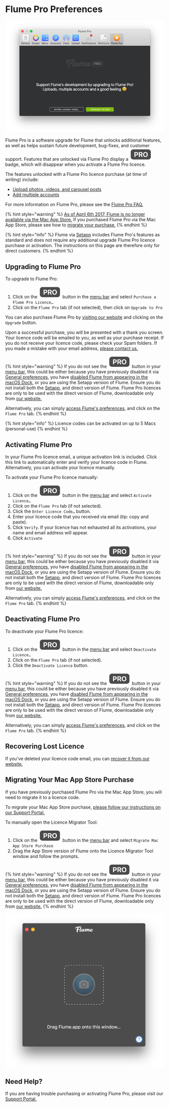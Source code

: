 # Flume Pro Preferences

![](../.gitbook/assets/flume-pro%20%281%29.png)

Flume Pro is a software upgrade for Flume that unlocks additional features, as well as helps sustain future development, bug-fixes, and customer support. Features that are unlocked via Flume Pro display a ![](../.gitbook/assets/pro%20%282%29.png) badge, which will disappear when you activate a Flume Pro licence.

The features unlocked with a Flume Pro licence purchase \(at time of writing\) include:

* [Upload photos, videos, and carousel posts](../views/upload.md)
* [Add multiple accounts](accounts.md)

For more information on Flume Pro, please see the [Flume Pro FAQ.](https://support.flumeapp.com/section/10-flume-pro)

{% hint style="warning" %}
[As of April 6th 2017, Flume is no longer available via the Mac App Store.](https://support.flumeapp.com/article/16-why-is-flume-not-on-the-mac-app-store) If you purchased Flume Pro via the Mac App Store, please see how to [migrate your purchase.](flumepro.md#migrating-your-mac-app-store-purchase)
{% endhint %}

{% hint style="info" %}
Flume via [Setapp](http://blog.flumeapp.com/post/156342148286/flume-comes-to-setapp) includes Flume Pro's features as standard and does not require any additional upgrade Flume Pro licence purchase or activation. The instructions on this page are therefore only for direct customers.
{% endhint %}

## Upgrading to Flume Pro

To upgrade to Flume Pro:

1. Click on the ![](../.gitbook/assets/pro%20%281%29.png) button in the [menu bar](../misc/glossary.md#menu-bar) and select `Purchase a Flume Pro Licence…`
2. Click on the `Flume Pro` tab \(if not selected\), then click on `Upgrade to Pro`

You can also purchase Flume Pro by [visiting our website](https://flumeapp.com) and clicking on the `Upgrade` button.

Upon a successful purchase, you will be presented with a thank you screen. Your licence code will be emailed to you, as well as your purchase receipt. If you do not receive your licence code, please check your Spam folders. If you made a mistake with your email address, [please contact us.](https://flumeapp.com/support/)

{% hint style="warning" %}
If you do not see the  ![](../.gitbook/assets/pro%20%281%29.png) button in your [menu bar](../misc/glossary.md#menu-bar), this could be either because you have previously disabled it via [General preferences](https://help.flumeapp.com/preferences/general#show-flume-pro-item-in-menu-bar), you have [disabled Flume from appearing in the macOS Dock](https://help.flumeapp.com/preferences/general#show-flume-pro-item-in-menu-bar), or you are using the Setapp version of Flume. Ensure you do not install both the [Setapp](https://support.flumeapp.com/article/70-what-is-setapp), and direct version of Flume. Flume Pro licences are only to be used with the direct version of Flume, downloadable only from [our website.](https://flumeapp.com) 

Alternatively, you can simply [access Flume's preferences](preferences.md), and click on the `Flume Pro` tab.
{% endhint %}

{% hint style="info" %}
Licence codes can be activated on up to 5 Macs \(personal-use\)
{% endhint %}

## Activating Flume Pro

In your Flume Pro licence email, a unique activation link is included. Click this link to automatically enter and verify your licence code in Flume. Alternatively, you can activate your licence manually.

To activate your Flume Pro licence manually:

1. Click on the ![](../.gitbook/assets/pro.png) button in the [menu bar](../misc/glossary.md#menu-bar) and select `Activate Licence…`
2. Click on the `Flume Pro` tab \(if not selected\).
3. Click the `Enter Licence Code…` button.
4. Enter your licence code that you received via email \(tip: copy and paste\).
5. Click `Verify`. If your licence has not exhausted all its activations, your name and email address will appear.
6. Click `Activate`

{% hint style="warning" %}
If you do not see the  ![](../.gitbook/assets/pro%20%281%29.png) button in your [menu bar](../misc/glossary.md#menu-bar), this could be either because you have previously disabled it via [General preferences](https://help.flumeapp.com/preferences/general#show-flume-pro-item-in-menu-bar), you have [disabled Flume from appearing in the macOS Dock](https://help.flumeapp.com/preferences/general#show-flume-pro-item-in-menu-bar), or you are using the Setapp version of Flume. Ensure you do not install both the [Setapp](https://support.flumeapp.com/article/70-what-is-setapp), and direct version of Flume. Flume Pro licences are only to be used with the direct version of Flume, downloadable only from [our website.](https://flumeapp.com) 

Alternatively, you can simply [access Flume's preferences](preferences.md), and click on the `Flume Pro` tab.
{% endhint %}



## Deactivating Flume Pro

To deactivate your Flume Pro licence:

1. Click on the ![](../.gitbook/assets/pro%20%283%29.png) button in the [menu bar](../misc/glossary.md#menu-bar) and select `Deactivate Licence…`
2. Click on the `Flume Pro` tab \(if not selected\).
3. Click the `Deactivate Licence` button.

{% hint style="warning" %}
If you do not see the  ![](../.gitbook/assets/pro%20%281%29.png) button in your [menu bar](../misc/glossary.md#menu-bar), this could be either because you have previously disabled it via [General preferences](https://help.flumeapp.com/preferences/general#show-flume-pro-item-in-menu-bar), you have [disabled Flume from appearing in the macOS Dock](https://help.flumeapp.com/preferences/general#show-flume-pro-item-in-menu-bar), or you are using the Setapp version of Flume. Ensure you do not install both the [Setapp](https://support.flumeapp.com/article/70-what-is-setapp), and direct version of Flume. Flume Pro licences are only to be used with the direct version of Flume, downloadable only from [our website.](https://flumeapp.com) 

Alternatively, you can simply [access Flume's preferences](preferences.md), and click on the `Flume Pro` tab. 
{% endhint %}

## Recovering Lost Licence

If you've deleted your licence code email, you can [recover it from our website.](https://flumeapp.com/pro/lost/)

## Migrating Your Mac App Store Purchase

If you have previously purchased Flume Pro via the Mac App Store, you will need to migrate it to a licence code.

To migrate your Mac App Store purchase, [please follow our instructions on our Support Portal.](https://flumeapp.com/appstore/)

To manually open the Licence Migrator Tool:

1. Click on the ![](../.gitbook/assets/pro%20%284%29.png) button in the [menu bar](../misc/glossary.md#menu-bar) and select `Migrate Mac App Store Purchase`
2. Drag the App Store version of Flume onto the Licence Migrator Tool window and follow the prompts.

{% hint style="warning" %}
If you do not see the  ![](../.gitbook/assets/pro%20%281%29.png) button in your [menu bar](../misc/glossary.md#menu-bar), this could be either because you have previously disabled it via [General preferences](https://help.flumeapp.com/preferences/general#show-flume-pro-item-in-menu-bar), you have [disabled Flume from appearing in the macOS Dock](https://help.flumeapp.com/preferences/general#show-flume-pro-item-in-menu-bar), or you are using the Setapp version of Flume. Ensure you do not install both the [Setapp](https://support.flumeapp.com/article/70-what-is-setapp), and direct version of Flume. Flume Pro licences are only to be used with the direct version of Flume, downloadable only from [our website.](https://flumeapp.com) 
{% endhint %}

![](../.gitbook/assets/flume-pro-migrate.png)

## Need Help?

If you are having trouble purchasing or activating Flume Pro, please visit our [Support Portal.](http://support.flumeapp.com)

